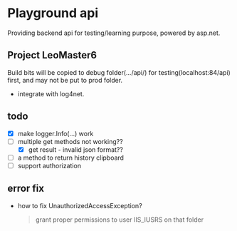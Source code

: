 # Playground api

Providing backend api for testing/learning purpose, powered by asp.net.

## Project LeoMaster6

Build bits will be copied to debug folder(.../api/) for testing(localhost:84/api) first, and may not be put to prod folder.

* integrate with log4net.

## todo

* [x] make logger.Info(...) work
* [ ] multiple get methods not working??
    * [x] get result - invalid json format??
* [ ] a method to return history clipboard
* [ ] support authorization

## error fix

* how to fix UnauthorizedAccessException?
  > grant proper permissions to user IIS_IUSRS on that folder
